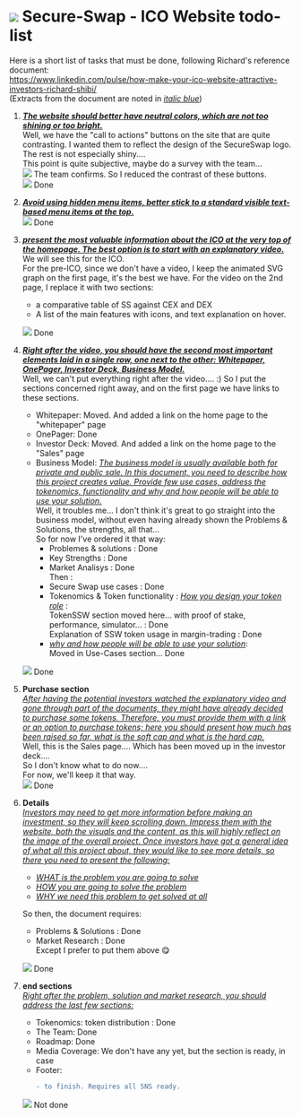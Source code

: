 # ![](https://staging.secure-swap.com/assets/images/logo.png) Secure-Swap - ICO Website todo-list

Here is a short list of tasks that must be done, following Richard's reference document:<br />
https://www.linkedin.com/pulse/how-make-your-ico-website-attractive-investors-richard-shibi/<br />
(Extracts from the document are noted in [_italic blue_]())


1. **_[The website should better have neutral colors, which are not too shining or too bright.]()_**<br /> 
Well, we have the "call to actions" buttons on the site that are quite contrasting. 
I wanted them to reflect the design of the SecureSwap logo. The rest is not especially shiny.... <br>
This point is quite subjective, maybe do a survey with the team...<br />
![](https://cdn3.iconfinder.com/data/icons/fugue/icon_shadowless/arrow-turn-000-left.png) The team confirms. So I reduced the contrast of these buttons.<br /> 
![](https://susangarrettdogagility.com/wp-content/uploads/2011/03/green-checkmark.png) Done

2. **_[Avoid using hidden menu items, better stick to a standard visible text-based menu items at the top.]()_**<br /> 
![](https://susangarrettdogagility.com/wp-content/uploads/2011/03/green-checkmark.png) Done

3. **_[present the most valuable information about the ICO at the very top of the homepage. The best option is to start with an explanatory video.]()_**<br /> 
We will see this for the ICO. <br />
For the pre-ICO, since we don't have a video, I keep the animated SVG graph on the first page, it's the best we have.
For the video on the 2nd page, I replace it with two sections:
   - a comparative table of SS against CEX and DEX 
   - A list of the main features with icons, and text explanation on hover.

   ![](https://susangarrettdogagility.com/wp-content/uploads/2011/03/green-checkmark.png) Done

4. **_[Right after the video, you should have the second most important elements laid in a single row, one next to the other:  Whitepaper, OnePager, Investor Deck, Business Model.]()_**<br /> 
Well, we can't put everything right after the video.... :)
So I put the sections concerned right away, and on the first page we have links to these sections.
   - Whitepaper: Moved. And added a link on the home page to the "whitepaper" page
   - OnePager: Done
   - Investor Deck: Moved. And added a link on the home page to the "Sales" page
   - Business Model: _[The business model is usually available both for private and public sale. In this document, you need to describe how this project creates value. Provide few use cases, address the tokenomics, functionality and why and how people will be able to use your solution.]()_  <br />
   Well, it troubles me... I don't think it's great to go straight into the business model, without even having already shown the Problems & Solutions, the strengths, all that... <br />
   So for now I've ordered it that way:
      - Problemes & solutions : Done
	  - Key Strengths : Done
	  - Market Analisys : Done
	<br/>Then :	
	  - Secure Swap use cases :  Done
	  - Tokenomics & Token functionality : _[How you design your token role]()_ :<br />
	    TokenSSW section moved here... with proof of stake, performance, simulator... : Done<br />
        Explanation of SSW token usage in margin-trading : Done 
	  - _[why and how people will be able to use your solution]()_:<br />
	  Moved in Use-Cases section... Done<br />

   ![](https://susangarrettdogagility.com/wp-content/uploads/2011/03/green-checkmark.png) Done

5. **Purchase section**<br /> 
_[After having the potential investors watched the explanatory video and gone through part of the documents, they might have already decided to purchase some tokens. Therefore, you must provide them with a link or an option to purchase tokens; here you should present how much has been raised so far, what is the soft cap and what is the hard cap.]()_<br />
Well, this is the Sales page....   Which has been moved up in the investor deck....<br />
So I don't know what to do now....<br />
For now, we'll keep it that way.<br />
   ![](https://susangarrettdogagility.com/wp-content/uploads/2011/03/green-checkmark.png) Done

6. **Details**<br /> 
_[Investors may need to get more information before making an investment, so they will keep scrolling down. Impress them with the website, both the visuals and the content, as this will highly reflect on the image of the overall project. 
Once investors have got a general idea of what all this project about, they would like to see more details, so there you need to present the following:]()_
   - _[WHAT is the problem you are going to solve]()_
   - _[HOW you are going to solve the problem]()_
   - _[WHY we need this problem to get solved at all]()_ <br />

   So then, the document requires:
	- Problems & Solutions : Done
	- Market Research : Done<br />
   Except I prefer to put them above &#x1F60B; <br />

   ![](https://susangarrettdogagility.com/wp-content/uploads/2011/03/green-checkmark.png) Done
   
7. **end sections**<br /> 
_[Right after the problem, solution and market research, you should address the last few sections:]()_<br />
   - Tokenomics: token distribution : Done
   - The Team: Done
   - Roadmap: Done
   - Media Coverage: We don't have any yet, but the section is ready, in case
   - Footer:
     ```diff
     - to finish. Requires all SNS ready.
     ```

   ![](https://cdn4.iconfinder.com/data/icons/fugue/icon_shadowless/cross-script.png) Not done